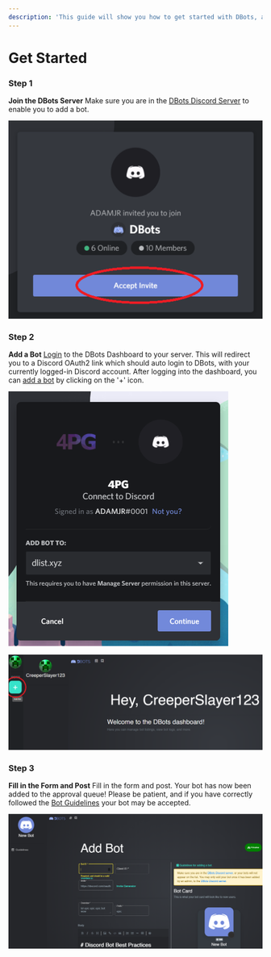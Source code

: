 ```yaml
---
description: 'This guide will show you how to get started with DBots, and add a bot.'
---
```


# Get Started

### Step 1

**Join the DBots Server** Make sure you are in the [DBots Discord Server](https://discord.gg/uDTgxyg) to enable you to add a bot.

![](.gitbook/assets/join-the-server.png)

### Step 2

**Add a Bot** [Login]([https://dbots.co/login) to the DBots Dashboard to your server. This will redirect you to a Discord OAuth2 link which should auto login to DBots, with your currently logged-in Discord account. After logging into the dashboard, you can [add a bot](/dashboard/bots/new) by clicking on the '+' icon.

![](.gitbook/assets/add-bot.png)

![](.gitbook/assets/add-a-bot.png)

### Step 3

**Fill in the Form and Post** Fill in the form and post. Your bot has now been added to the approval queue! Please be patient, and if you have correctly followed the [Bot Guidelines](/docs/guidelines) your bot may be accepted.

![](.gitbook/assets/add-bot-form.png)

